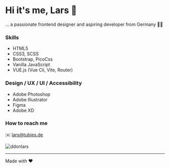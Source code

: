 # Hi it's me, Lars 👋
… a passionate frontend designer and aspiring developer from Germany :man_technologist:

### Skills
- HTML5
- CSS3, SCSS
- Bootstrap, PicoCss
- Vanilla JavaScript
- VUE.js (Vue Cli, Vite, Router)

### Design / UX / UI / Accessibility
- Adobe Photoshop
- Adobe Illustrator
- Figma
- Adobe XD

### How to reach me
:envelope: lars@tubies.de

<img src="https://komarev.com/ghpvc/?username=ddonlars&label=Profile%20views&color=0e75b6&style=flat" alt="ddonlars" />

---

Made with :hearts:
